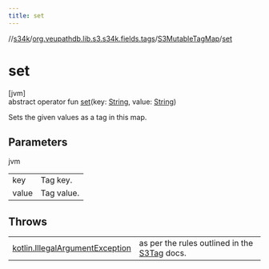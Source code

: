 ```yaml
---
title: set
---
```

//[s34k](../../../index.html)/[org.veupathdb.lib.s3.s34k.fields.tags](../index.html)/[S3MutableTagMap](index.html)/[set](set.html)



# set



[jvm]\
abstract operator fun [set](set.html)(key: [String](https://kotlinlang.org/api/latest/jvm/stdlib/kotlin/-string/index.html), value: [String](https://kotlinlang.org/api/latest/jvm/stdlib/kotlin/-string/index.html))



Sets the given values as a tag in this map.



## Parameters


jvm

| | |
|---|---|
| key | Tag key. |
| value | Tag value. |



## Throws


| | |
|---|---|
| [kotlin.IllegalArgumentException](https://kotlinlang.org/api/latest/jvm/stdlib/kotlin/-illegal-argument-exception/index.html) | as per the rules outlined in the [S3Tag](../../org.veupathdb.lib.s3.s34k/-s3-tag/index.html) docs. |



